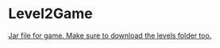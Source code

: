 # Level2Game
<a href="https://github.com/ColeTrammer/Level2Game/blob/master/Game.jar?raw=true">
  Jar file for game. Make sure to download the levels folder too.
</a>
